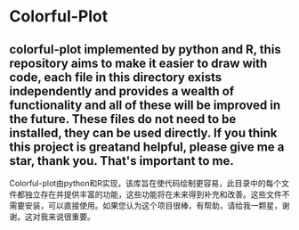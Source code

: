# Colorful-Plot
colorful-plot implemented by python and R, this repository aims to make it easier to draw with code, each file in this directory exists independently and provides a wealth of functionality and all of these will be improved in the future.
These files do not need to be installed, they can be used directly. If you think this project is greatand helpful, please give me a star, thank you. That's important to me.
----------------------------------------------------------------------------------------------------------------------------------------------------------------------------------------------
Colorful-plot由python和R实现，该库旨在使代码绘制更容易，此目录中的每个文件都独立存在并提供丰富的功能，这些功能将在未来得到补充和改善。这些文件不需要安装，可以直接使用。如果您认为这个项目很棒，有帮助，请给我一颗星，谢谢。这对我来说很重要。
